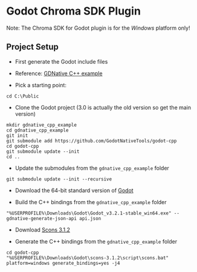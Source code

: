 # Godot Chroma SDK Plugin

Note: The Chroma SDK for Godot plugin is for the *Windows* platform only!

## Project Setup

* First generate the Godot include files

* Reference: [GDNative C++ example](https://docs.godotengine.org/en/latest/tutorials/plugins/gdnative/gdnative-cpp-example.html)

* Pick a starting point:

```
cd C:\Public
```

* Clone the Godot project (3.0 is actually the old version so get the main version)

```
mkdir gdnative_cpp_example
cd gdnative_cpp_example
git init
git submodule add https://github.com/GodotNativeTools/godot-cpp
cd godot-cpp
git submodule update --init
cd ..
```

* Update the submodules from the `gdnative_cpp_example` folder

```
git submodule update --init --recursive
```

* Download the 64-bit standard version of [Godot](https://godotengine.org/download/windows)

* Build the C++ bindings from the `gdnative_cpp_example` folder

```
"%USERPROFILE%\Downloads\Godot\Godot_v3.2.1-stable_win64.exe" --gdnative-generate-json-api api.json
```

* Download [Scons 3.1.2](https://scons.org/tag/releases.html)

* Generate the C++ bindings from the `gdnative_cpp_example` folder

```
cd godot-cpp
"%USERPROFILE%\Downloads\Godot\scons-3.1.2\script\scons.bat" platform=windows generate_bindings=yes -j4
```
